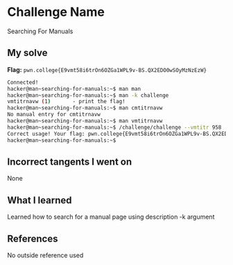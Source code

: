 # Challenge Name
Searching For Manuals

## My solve
**Flag:** `pwn.college{E9vmt58i6trOn6OZGa1WPL9v-BS.QX2EDO0wSOyMzNzEzW}`

```bash
Connected!
hacker@man~searching-for-manuals:~$ man man
hacker@man~searching-for-manuals:~$ man -k challenge
vmtitrnavw (1)       - print the flag!
hacker@man~searching-for-manuals:~$ man cmtitrnavw
No manual entry for cmtitrnavw
hacker@man~searching-for-manuals:~$ man vmtitrnavw
hacker@man~searching-for-manuals:~$ /challenge/challenge --vmtitr 958
Correct usage! Your flag: pwn.college{E9vmt58i6trOn6OZGa1WPL9v-BS.QX2EDO0wSOyMzNzEzW}
hacker@man~searching-for-manuals:~$
```
## Incorrect tangents I went on
None

## What I learned
Learned how to search for a manual page using description -k argument

## References 
No outside reference used